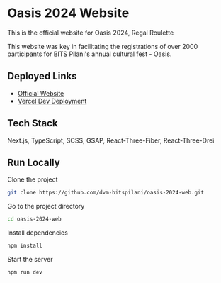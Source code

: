 
# Oasis 2024 Website

This is the official website for Oasis 2024, Regal Roulette

This website was key in facilitating the registrations of over 2000 participants for BITS Pilani's annual cultural fest - Oasis. 
## Deployed Links

 - [Official Website](https://bits-oasis.org)
 - [Vercel Dev Deployment](https://oasis-2024-3d.vercel.app)
## Tech Stack

Next.js, TypeScript, SCSS, GSAP, React-Three-Fiber, React-Three-Drei


## Run Locally

Clone the project

```bash
git clone https://github.com/dvm-bitspilani/oasis-2024-web.git
```

Go to the project directory

```bash
cd oasis-2024-web
```

Install dependencies

```bash
npm install
```

Start the server

```bash
npm run dev
```
